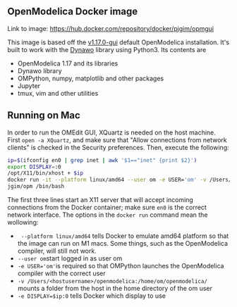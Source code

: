 ## OpenModelica Docker image
Link to image: https://hub.docker.com/repository/docker/pjgim/opmgui

This image is based off the  [v1.17.0-gui](https://hub.docker.com/r/openmodelica/openmodelica/tags?page=1&ordering=last_updated) default OpenModelica installation. It's built to work with the [Dynawo](https://dynawo.github.io/) library using Python3. Its contents are
 
 - OpenModelica 1.17 and its libraries
 - Dynawo library
 - OMPython, numpy, matplotlib and other packages
 - Jupyter 
 - tmux, vim and other utilities

## Running on Mac

In order to run the OMEdit GUI, XQuartz is needed on the host machine. First ``open -a XQuartz``, and make sure that "Allow connections from network clients" is checked in the Security preferences. Then, execute the following:
```bash
ip=$(ifconfig en0 | grep inet | awk '$1=="inet" {print $2}')
export DISPLAY=:0
/opt/X11/bin/xhost + $ip
docker run -it --platform linux/amd64 --user om -e USER='om' -v /Users/<hostusername>/openmodelica:/home/om/openmodelica/ -e DISPLAY=$ip:0 p
jgim/opm /bin/bash
````

The first three lines start an X11 server that will accept incoming connections from the Docker container; make sure ``en0`` is the correct network interface. The options in the ``docker run`` command mean the wollowing:

- `` --platform linux/amd64`` tells Docker to emulate amd64 platform so that the image can run on M1 macs. Some things, such as the OpenModelica compiler, will still not work.
- ``--user om``start logged in as user om
- ``-e USER='om'``is required so that OMPython launches the OpenModelica compiler with the correct user
- ``-v /Users/<hostusername>/openmodelica:/home/om/openmodelica/`` mounts a folder from the host in the home directory of the om user
- ``-e DISPLAY=$ip:0`` tells Docker which display to use

